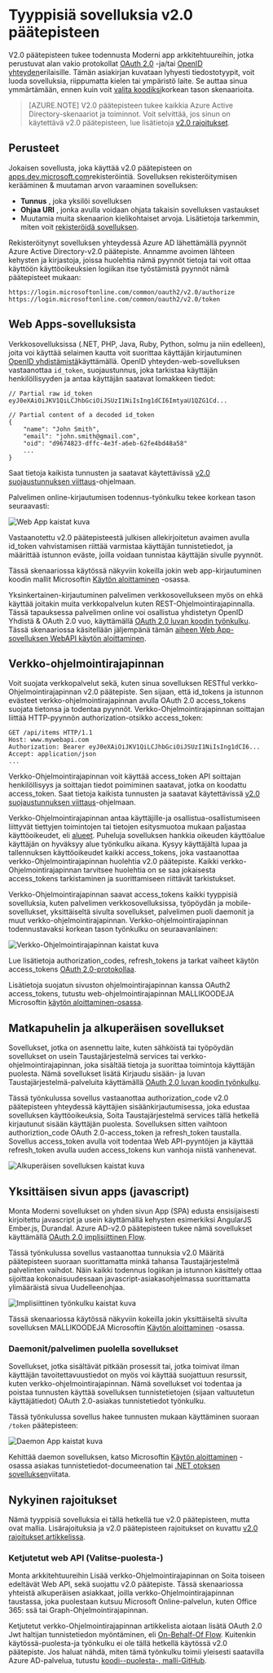 <properties
    pageTitle="V2.0 päätepisteen tyypit | Microsoft Azure"
    description="Sovellusten ja Azure AD-v2.0 päätepisteen tukemat skenaariot tyypit."
    services="active-directory"
    documentationCenter=""
    authors="dstrockis"
    manager="mbaldwin"
    editor=""/>

<tags
    ms.service="active-directory"
    ms.workload="identity"
    ms.tgt_pltfrm="na"
    ms.devlang="na"
    ms.topic="article"
    ms.date="09/30/2016"
    ms.author="dastrock"/>

# <a name="types-of-apps-for-the-v20-endpoint"></a>Tyyppisiä sovelluksia v2.0 päätepisteen
V2.0 päätepisteen tukee todennusta Moderni app arkkitehtuureihin, jotka perustuvat alan vakio protokollat [OAuth 2.0](active-directory-v2-protocols.md#oauth2-authorization-code-flow) -ja/tai [OpenID yhteyden](active-directory-v2-protocols.md#openid-connect-sign-in-flow)erilaisille.  Tämän asiakirjan kuvataan lyhyesti tiedostotyypit, voit luoda sovelluksia, riippumatta kielen tai ympäristö laite.  Se auttaa sinua ymmärtämään, ennen kuin voit [valita koodiksi](active-directory-appmodel-v2-overview.md#getting-started)korkean tason skenaarioita.

> [AZURE.NOTE]
    V2.0 päätepisteen tukee kaikkia Azure Active Directory-skenaariot ja toiminnot.  Voit selvittää, jos sinun on käytettävä v2.0 päätepisteen, lue lisätietoja [v2.0 rajoitukset](active-directory-v2-limitations.md).

## <a name="the-basics"></a>Perusteet
Jokaisen sovellusta, joka käyttää v2.0 päätepisteen on [apps.dev.microsoft.com](https://apps.dev.microsoft.com/?referrer=https://azure.microsoft.com/documentation/articles&deeplink=/appList)rekisteröintiä.  Sovelluksen rekisteröitymisen kerääminen & muutaman arvon varaaminen sovelluksen:

- **Tunnus** , joka yksilöi sovelluksen
- **Ohjaa URI** , jonka avulla voidaan ohjata takaisin sovelluksen vastaukset
- Muutamia muita skenaarion kielikohtaiset arvoja.  Lisätietoja tarkemmin, miten voit [rekisteröidä sovelluksen](active-directory-v2-app-registration.md).

Rekisteröitynyt sovelluksen yhteydessä Azure AD lähettämällä pyynnöt Azure Active Directory-v2.0 päätepiste.  Annamme avoimen lähteen kehysten ja kirjastoja, joissa huolehtia nämä pyynnöt tietoja tai voit ottaa käyttöön käyttöoikeuksien logiikan itse työstämistä pyynnöt nämä päätepisteet mukaan:

```
https://login.microsoftonline.com/common/oauth2/v2.0/authorize
https://login.microsoftonline.com/common/oauth2/v2.0/token
```
<!-- TODO: Need a page for libraries to link to -->

## <a name="web-apps"></a>Web Apps-sovelluksista
Verkkosovelluksissa (.NET, PHP, Java, Ruby, Python, solmu ja niin edelleen), joita voi käyttää selaimen kautta voit suorittaa käyttäjän kirjautuminen [OpenID yhdistämistä](active-directory-v2-protocols.md#openid-connect-sign-in-flow)käyttämällä.  OpenID yhteyden-web-sovelluksen vastaanottaa `id_token`, suojaustunnus, joka tarkistaa käyttäjän henkilöllisyyden ja antaa käyttäjän saatavat lomakkeen tiedot:

```
// Partial raw id_token
eyJ0eXAiOiJKV1QiLCJhbGciOiJSUzI1NiIsIng1dCI6ImtyaU1QZG1Cd...

// Partial content of a decoded id_token
{
    "name": "John Smith",
    "email": "john.smith@gmail.com",
    "oid": "d9674823-dffc-4e3f-a6eb-62fe4bd48a58"
    ...
}
```

Saat tietoja kaikista tunnusten ja saatavat käytettävissä [v2.0 suojaustunnuksen viittaus](active-directory-v2-tokens.md)-ohjelmaan.

Palvelimen online-kirjautumisen todennus-työnkulku tekee korkean tason seuraavasti:

![Web App kaistat kuva](../media/active-directory-v2-flows/convergence_scenarios_webapp.png)

Vastaanotettu v2.0 päätepisteestä julkisen allekirjoitetun avaimen avulla id_token vahvistamisen riittää varmistaa käyttäjän tunnistetiedot, ja määrittää istunnon eväste, joilla voidaan tunnistaa käyttäjän sivulle pyynnöt.

Tässä skenaariossa käytössä näkyviin kokeilla jokin web app-kirjautuminen koodin mallit Microsoftin [Käytön aloittaminen](active-directory-appmodel-v2-overview.md#getting-started) -osassa.

Yksinkertainen-kirjautuminen palvelimen verkkosovellukseen myös on ehkä käyttää joitakin muita verkkopalvelun kuten REST-Ohjelmointirajapinnalla.  Tässä tapauksessa palvelimen online voi osallistua yhdistetyn OpenID Yhdistä & OAuth 2.0 vuo, käyttämällä [OAuth 2.0 luvan koodin työnkulku](active-directory-v2-protocols.md#oauth2-authorization-code-flow). Tässä skenaariossa käsitellään jäljempänä tämän [aiheen Web App-sovelluksen WebAPI käytön aloittaminen](active-directory-v2-devquickstarts-webapp-webapi-dotnet.md).

## <a name="web-apis"></a>Verkko-ohjelmointirajapinnan
Voit suojata verkkopalvelut sekä, kuten sinua sovelluksen RESTful verkko-Ohjelmointirajapinnan v2.0 päätepiste.  Sen sijaan, että id_tokens ja istunnon evästeet verkko-ohjelmointirajapinnan avulla OAuth 2.0 access_tokens suojata tietonsa ja todentaa pyynnöt.  Verkko-Ohjelmointirajapinnan soittajan liittää HTTP-pyynnön authorization-otsikko access_token:

```
GET /api/items HTTP/1.1
Host: www.mywebapi.com
Authorization: Bearer eyJ0eXAiOiJKV1QiLCJhbGciOiJSUzI1NiIsIng1dCI6...
Accept: application/json
...
```

Verkko-Ohjelmointirajapinnan voit käyttää access_token API soittajan henkilöllisyys ja soittajan tiedot poimiminen saatavat, jotka on koodattu access_token.  Saat tietoja kaikista tunnusten ja saatavat käytettävissä [v2.0 suojaustunnuksen viittaus](active-directory-v2-tokens.md)-ohjelmaan.

Verkko-Ohjelmointirajapinnan antaa käyttäjille-ja osallistua-osallistumiseen liittyvät tiettyjen toimintojen tai tietojen esitysmuotoa mukaan paljastaa käyttöoikeudet, eli [alueet](active-directory-v2-scopes.md).  Puheluja sovelluksen hankkia oikeuden käyttöalue käyttäjän on hyväksyy alue työnkulku aikana.  Kysyy käyttäjältä lupaa ja tallennuksen käyttöoikeudet kaikki access_tokens, joka vastaanottaa verkko-Ohjelmointirajapinnan huolehtia v2.0 päätepiste.  Kaikki verkko-Ohjelmointirajapinnan tarvitsee huolehtia on se saa jokaisesta access_tokens tarkistaminen ja suorittamiseen riittävät tarkistukset.

Verkko-Ohjelmointirajapinnan saavat access_tokens kaikki tyyppisiä sovelluksia, kuten palvelimen verkkosovelluksissa, työpöydän ja mobile-sovellukset, yksittäiseltä sivulta sovellukset, palvelimen puoli daemonit ja muut verkko-ohjelmointirajapinnan.  Verkko-ohjelmointirajapinnan todennustavaksi korkean tason työnkulku on seuraavanlainen:

![Verkko-Ohjelmointirajapinnan kaistat kuva](../media/active-directory-v2-flows/convergence_scenarios_webapi.png)

Lue lisätietoja authorization_codes, refresh_tokens ja tarkat vaiheet käytön access_tokens [OAuth 2.0-protokollaa](active-directory-v2-protocols-oauth-code.md).

Lisätietoja suojatun sivuston ohjelmointirajapinnan kanssa OAuth2 access_tokens, tutustu web-ohjelmointirajapinnan MALLIKOODEJA Microsoftin [käytön aloittaminen-osassa](active-directory-appmodel-v2-overview.md#getting-started).


## <a name="mobile-and-native-apps"></a>Matkapuhelin ja alkuperäisen sovellukset
Sovellukset, jotka on asennettu laite, kuten sähköistä tai työpöydän sovellukset on usein Taustajärjestelmä services tai verkko-ohjelmointirajapinnan, joka sisältää tietoja ja suorittaa toimintoja käyttäjän puolesta.  Nämä sovellukset lisätä Kirjaudu sisään- ja luvan Taustajärjestelmä-palveluita käyttämällä [OAuth 2.0 luvan koodin työnkulku](active-directory-v2-protocols-oauth-code.md).  

Tässä työnkulussa sovellus vastaanottaa authorization_code v2.0 päätepisteen yhteydessä käyttäjien sisäänkirjautumisessa, joka edustaa sovelluksen käyttöoikeuksia, Soita Taustajärjestelmä services tällä hetkellä kirjautunut sisään käyttäjän puolesta.  Sovelluksen sitten vaihtoon authoriztion_code OAuth 2.0-access_token ja refresh_token taustalla.  Sovellus access_token avulla voit todentaa Web API-pyyntöjen ja käyttää refresh_token avulla uuden access_tokens kun vanhoja niistä vanhenevat.

![Alkuperäisen sovelluksen kaistat kuva](../media/active-directory-v2-flows/convergence_scenarios_native.png)

## <a name="single-page-apps-javascript"></a>Yksittäisen sivun apps (javascript)
Monta Moderni sovellukset on yhden sivun App (SPA) edusta ensisijaisesti kirjoitettu javascript ja usein käyttämällä kehysten esimerkiksi AngularJS Ember.js, Durandal.  Azure AD-v2.0 päätepisteen tukee nämä sovellukset käyttämällä [OAuth 2.0 implisiittinen Flow](active-directory-v2-protocols-implicit.md).

Tässä työnkulussa sovellus vastaanottaa tunnuksia v2.0 Määritä päätepisteen suoraan suorittamatta minkä tahansa Taustajärjestelmä palvelinten vaihdot.  Näin kaikki todennus logiikan ja istunnon käsittely ottaa sijoittaa kokonaisuudessaan javascript-asiakasohjelmassa suorittamatta ylimääräistä sivua Uudelleenohjaa.

![Implisiittinen työnkulku kaistat kuva](../media/active-directory-v2-flows/convergence_scenarios_implicit.png)

Tässä skenaariossa käytössä näkyviin kokeilla jokin yksittäiseltä sivulta sovelluksen MALLIKOODEJA Microsoftin [Käytön aloittaminen](active-directory-appmodel-v2-overview.md#getting-started) -osassa.

### <a name="daemonsserver-side-apps"></a>Daemonit/palvelimen puolella sovellukset
Sovellukset, jotka sisältävät pitkään prosessit tai, jotka toimivat ilman käyttäjän tavoitettavuustiedot on myös voi käyttää suojattuun resurssit, kuten verkko-ohjelmointirajapinnan.  Nämä sovellukset voi todentaa ja poistaa tunnusten käyttää sovelluksen tunnistetietojen (sijaan valtuutetun käyttäjätiedot) OAuth 2.0-asiakas tunnistetiedot työnkulku.

Tässä työnkulussa sovellus hakee tunnusten mukaan käyttäminen suoraan `/token` päätepisteen:

![Daemon App kaistat kuva](../media/active-directory-v2-flows/convergence_scenarios_daemon.png)

Kehittää daemon sovelluksen, katso Microsoftin [Käytön aloittaminen](active-directory-appmodel-v2-overview.md#getting-started) -osassa asiakas tunnistetiedot-documeenation tai [.NET otoksen sovelluksen](https://github.com/Azure-Samples/active-directory-dotnet-daemon-v2)viitata.

## <a name="current-limitations"></a>Nykyinen rajoitukset
Nämä tyyppisiä sovelluksia ei tällä hetkellä tue v2.0 päätepisteen, mutta ovat mallia.  Lisärajoituksia ja v2.0 päätepisteen rajoitukset on kuvattu [v2.0 rajoitukset artikkelissa](active-directory-v2-limitations.md).

### <a name="chained-web-apis-on-behalf-of"></a>Ketjutetut web API (Valitse-puolesta-)
Monta arkkitehtuureihin Lisää verkko-Ohjelmointirajapinnan on Soita toiseen edeltävät Web API, sekä suojattu v2.0 päätepiste.  Tässä skenaariossa yhteistä alkuperäisen asiakkaat, joilla verkko-Ohjelmointirajapinnan taustassa, joka puolestaan kutsuu Microsoft Online-palvelun, kuten Office 365: ssä tai Graph-Ohjelmointirajapinnan.

Ketjutetut verkko-Ohjelmointirajapinnan artikkelista aiotaan lisätä OAuth 2.0 Jwt haltijan tunnistetiedon myöntäminen, eli [On-Behalf-Of Flow](active-directory-v2-protocols.md#oauth2-on-behalf-of-flow).  Kuitenkin käytössä-puolesta-ja työnkulku ei ole tällä hetkellä käytössä v2.0 päätepiste.  Jos haluat nähdä, miten tämä työnkulku toimii yleisesti saatavilla Azure AD-palvelua, tutustu [koodi--puolesta-, malli-GitHub](https://github.com/AzureADSamples/WebAPI-OnBehalfOf-DotNet).
